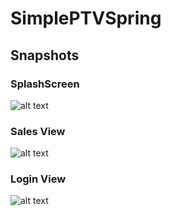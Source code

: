 # SimplePTVSpring



## Snapshots

### SplashScreen
![alt text](https://ivanx95.github.io/Ivanx95.github.io/assets/slpashScreen.png)

### Sales View
![alt text](https://ivanx95.github.io/Ivanx95.github.io/assets/SaleController.png)

### Login View
![alt text](https://ivanx95.github.io/Ivanx95.github.io/assets/LoginController.jpeg)
